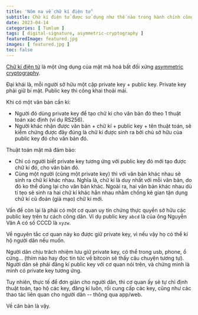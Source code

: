 ```yaml
---
title: 'Nôm na về chữ kí điện tử'
subtitle: Chữ kí điện tử được sử dụng như thế nào trong hành chính công
date: 2023-04-14
categories: [ Tumlum ]
tags: [ digital-signature, asymmetric-cryptography ]
featuredImage: featured.jpg
images: [ featured.jpg ]
toc: false
---
```


[Chữ kí điện tử](https://en.wikipedia.org/wiki/Digital_signature) là một ứng dụng của mật mã hoá bất đối xứng [asymmetric cryptography](https://en.wikipedia.org/wiki/Public-key_cryptography).

Đại khái là, mỗi người sở hữu một cặp private key + public key. Private key phải giữ bí mật. Public key thì công khai thoải mái.

Khi có một văn bản cần kí:

* Người đó dùng private key để tạo chữ kí cho văn bản đó theo 1 thuật toán xác định (ví dụ RS256).
* Người khác nhận được văn bản + chữ kí + public key + tên thuật toán, sẽ kiểm chứng được đây đúng là chữ kí được sinh ra bởi chủ sở hữu của public key đó cho văn bản đó.

Thuật toán mật mã đảm bảo:

* Chỉ có người biết private key tương ứng với public key đó mới tạo được chữ kí đó, cho văn bản đó.
* Cùng một người (cùng một private key) thì với văn bản khác nhau sẽ sinh ra chữ kí khác nhau. Nghĩa là, chữ kí là duy nhất với mỗi văn bản, do đó ko thể dùng lại cho văn bản khác. Ngoài ra, hai văn bản khác nhau dù tí tẹo sẽ sinh ra hai chữ kí khác hẳn nhau nhằm chống kẻ gian tận dụng chữ kí cũ đoán (giả mạo) chữ kí mới.

Vấn đề còn lại là phải có một cơ quan uy tín chứng thực quyền sở hữu các public key trên tư cách công dân. Ví dụ public key `abcd` là của ông Nguyễn Văn A có số CCCD là `xyzw`.

Về nguyên tắc cơ quan này ko được giữ private key, vì nếu vậy họ có thể kí hộ người dân nếu muốn.

Người dân chịu trách nhiệm lưu giữ private key, có thể trong usb, phone, ổ cứng... (thím nào hay đọc tin tức về bitcoin sẽ thấy câu chuyện tương tự). Người dân sẽ phải đăng kí public key với cơ quan nói trên, và chứng minh là mình có private key tương ứng.

Tuy nhiên, thực tế để đơn giản cho người dân, thì cơ quan ấy sẽ tự chỉ định thuật toán, tạo hộ các key, đăng kí luôn, rồi cung cấp các key, cũng như các thao tác liên quan cho người dân -- thông qua app/web.

Về căn bản là vậy.
